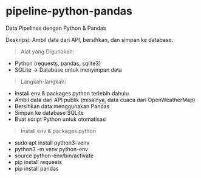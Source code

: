 # pipeline-python-pandas
Data Pipelines dengan Python &amp; Pandas

Deskripsi: Ambil data dari API, bersihkan, dan simpan ke database.

> Alat yang Digunakan:
  - Python (requests, pandas, sqlite3)
  - SQLite → Database untuk menyimpan data

> Langkah-langkah:
  - Install env & packages python terlebih dahulu
  - Ambil data dari API publik (misalnya, data cuaca dari OpenWeatherMap)
  - Bersihkan data menggunakan Pandas
  - Simpan ke database SQLite
  - Buat script Python untuk otomatisasi


> Install env & packages python
- sudo apt install python3-venv
- python3 -m venv python-env
- source python-env/bin/activate
- pip install requests
- pip install pandas
